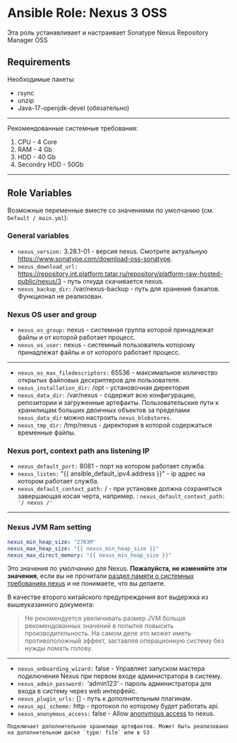 # Ansible Role: Nexus 3 OSS

Эта роль устанавливает и настраивает Sonatype Nexus Repository Manager OSS

## Requirements

 Необходимые пакеты:
 - rsync
 - unzip
 - Java-17-openjdk-devel (обязательно)

---------------------------------------------------------
Рекомендованные системные требования:

1) CPU - 4 Core
2) RAM - 4 Gb
3) HDD - 40 Gb
4) Secondry HDD - 50Gb 
---------------------------------------------------------

## Role Variables

Возможные переменные вместе со значениями по умолчанию (см. `Default / main.yml`):

### General variables

- `nexus_version:` 3.28.1-01 - версия nexus. Смотрите актуальную https://www.sonatype.com/download-oss-sonatype.
- `nexus_download_url:` https://repository.int.platform.tatar.ru/repository/platform-raw-hosted-public/nexus/3 - путь откуда скачивается nexus.
- `nexus_backup_dir:` /var/nexus-backup - путь для хранения бэкапов. Функционал не реализован.
### Nexus OS user and group
- `nexus_os_group:` nexus - системная группа которой принадлежат файлы и от которой работает процесс.
- `nexus_os_user:` nexus - системный пользователь которому принадлежат файлы и от которого работает процесс.
- --
- `nexus_os_max_filedescriptors:` 65536 - максимальное количество открытых файловых дескриптеров для пользователя. 
- `nexus_installation_dir:` /opt - установочная директория
- `nexus_data_dir:` /var/nexus - содержит всю конфигурацию, репозитории и загруженные артефакты. Пользовательские пути к хранилищам больших двоичных объектов за пределами `nexus_data_dir` можно настроить `nexus_blobstores`.
- `nexus_tmp_dir:` /tmp/nexus - директория в которой содержаться временные файлы.
### Nexus port, context path ans listening IP
- `nexus_default_port:` 8081 - порт на котором работает служба.
- `nexus_listen:` "{{ ansible_default_ipv4.address }}" - ip адрес на котором работает служба.
- `nexus_default_context_path:` / - при установке должна сохраняться завершающая косая черта, например. : `nexus_default_context_path: '/ nexus /'`
- ---
### Nexus JVM Ram setting

```yaml
nexus_min_heap_size: "2703M"
nexus_max_heap_size: "{{ nexus_min_heap_size }}"
nexus_max_direct_memory: "{{ nexus_min_heap_size }}"
```
Это значения по умолчанию для Nexus. **Пожалуйста, не изменяйте эти значения**, если вы не прочитали [раздел памяти о системных требованиях nexus](https://help.sonatype.com/repomanager3/system-requirements#SystemRequirements-Memory) и не понимаете, что вы делаете.

В качестве второго китайского предупреждения вот выдержка из вышеуказанного документа:
> Не рекомендуется увеличивать размер JVM больше рекомендованных значений в попытке повысить производительность. На самом деле это может иметь противоположный эффект, заставляя операционную систему без нужды ломать голову.
- --
- `nexus_onboarding_wizard:` false - Управляет запуском мастера подключения Nexus при первом входе администратора в систему.
- `nexus_admin_password: `'admin123' - пароль администратора для входа в систему через web интерфейс.
- `nexus_plugin_urls:` [] - путь к дополнительным плагинам.
- `nexus_api_scheme:` http - протокол по которому будет работать api.
- `nexus_anonymous_access:` false - Allow [anonymous access](https://help.sonatype.com/display/NXRM3/Anonymous+Access) to nexus.

```
Подключает дополнительное хранилище артефактов. Может быть реализовано на дополнительном диске `type: file` или в S3
